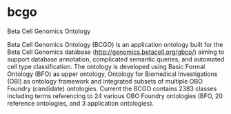 # bcgo
Beta Cell Genomics Ontology

Beta Cell Genomics Ontology (BCGO) is an application ontology built for the Beta Cell Genomics database (http://genomics.betacell.org/gbco/) aiming to support database annotation, complicated semantic queries, and automated cell type classification. The ontology is developed using Basic Formal Ontology (BFO) as upper ontology, Ontology for Biomedical Investigations (OBI) as ontology framework and integrated subsets of multiple OBO Foundry (candidate) ontologies. Current the BCGO contains 2383 classes including terms referencing to 24 various OBO Foundry ontologies (BFO, 20 reference ontologies, and 3 application ontologies). 
